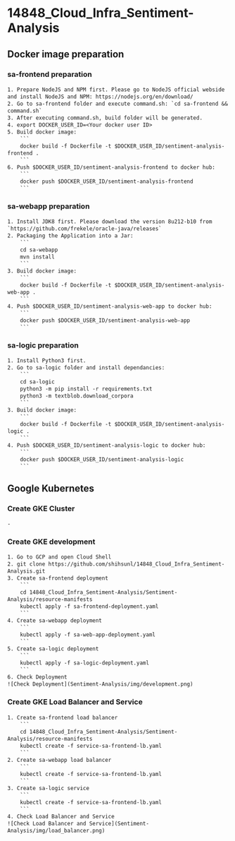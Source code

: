 # 14848_Cloud_Infra_Sentiment-Analysis

## Docker image preparation

### sa-frontend preparation
    1. Prepare NodeJS and NPM first. Please go to NodeJS official webside and install NodeJS and NPM: https://nodejs.org/en/download/
    2. Go to sa-frontend folder and execute command.sh: `cd sa-frontend && command.sh`
    3. After executing command.sh, build folder will be generated.
    4. export DOCKER_USER_ID=<Your docker user ID>
    5. Build docker image: 
        ```
        docker build -f Dockerfile -t $DOCKER_USER_ID/sentiment-analysis-frontend .
        ```
    6. Push $DOCKER_USER_ID/sentiment-analysis-frontend to docker hub: 
        ```
        docker push $DOCKER_USER_ID/sentiment-analysis-frontend
        ```

### sa-webapp preparation
    1. Install JDK8 first. Please download the version 8u212-b10 from `https://github.com/frekele/oracle-java/releases`
    2. Packaging the Application into a Jar:
        ```
        cd sa-webapp
        mvn install
        ```
    3. Build docker image:
        ```
        docker build -f Dockerfile -t $DOCKER_USER_ID/sentiment-analysis-web-app .
        ```
    4. Push $DOCKER_USER_ID/sentiment-analysis-web-app to docker hub: 
        ```
        docker push $DOCKER_USER_ID/sentiment-analysis-web-app
        ```

### sa-logic preparation
    1. Install Python3 first.
    2. Go to sa-logic folder and install dependancies: 
        ```
        cd sa-logic
        python3 -m pip install -r requirements.txt
        python3 -m textblob.download_corpora
        ```
    3. Build docker image:
        ```
        docker build -f Dockerfile -t $DOCKER_USER_ID/sentiment-analysis-logic .
        ```
    4. Push $DOCKER_USER_ID/sentiment-analysis-logic to docker hub: 
        ```
        docker push $DOCKER_USER_ID/sentiment-analysis-logic
        ```

## Google Kubernetes

### Create GKE Cluster
    -

### Create GKE development
    1. Go to GCP and open Cloud Shell
    2. git clone https://github.com/shihsunl/14848_Cloud_Infra_Sentiment-Analysis.git
    3. Create sa-frontend deployment
        ```
        cd 14848_Cloud_Infra_Sentiment-Analysis/Sentiment-Analysis/resource-manifests
        kubectl apply -f sa-frontend-deployment.yaml
        ```
    4. Create sa-webapp deployment
        ```
        kubectl apply -f sa-web-app-deployment.yaml
        ```
    5. Create sa-logic deployment
        ```
        kubectl apply -f sa-logic-deployment.yaml
        ```
    6. Check Deployment
    ![Check Deployment](Sentiment-Analysis/img/development.png)

### Create GKE Load Balancer and Service
    1. Create sa-frontend load balancer
        ```
        cd 14848_Cloud_Infra_Sentiment-Analysis/Sentiment-Analysis/resource-manifests
        kubectl create -f service-sa-frontend-lb.yaml
        ```
    2. Create sa-webapp load balancer
        ```
        kubectl create -f service-sa-frontend-lb.yaml
        ```
    3. Create sa-logic service
        ```
        kubectl create -f service-sa-frontend-lb.yaml
        ```
    4. Check Load Balancer and Service
    ![Check Load Balancer and Service](Sentiment-Analysis/img/load_balancer.png)

